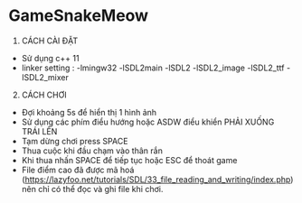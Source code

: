 # GameSnakeMeow

1. CÁCH CÀI ĐẶT
- Sử dụng c++ 11
- linker setting : 
                -lmingw32 -lSDL2main -lSDL2
                -lSDL2_image
                -lSDL2_ttf
                -lSDL2_mixer

2. CÁCH CHƠI
- Đợi khoảng 5s để hiển thị 1 hình ảnh
- Sử dụng các phím điểu hướng hoặc ASDW điểu khiển PHẢI XUỐNG TRÁI LÊN
- Tạm dừng chơi press SPACE
- Thua cuộc khi đầu chạm vào thân rắn
- Khi thua nhấn SPACE để tiếp tục hoặc ESC để thoát game
- File điểm cao đã được mã hoá (https://lazyfoo.net/tutorials/SDL/33_file_reading_and_writing/index.php) nên chỉ có thể đọc và ghi file khi chơi.
	
